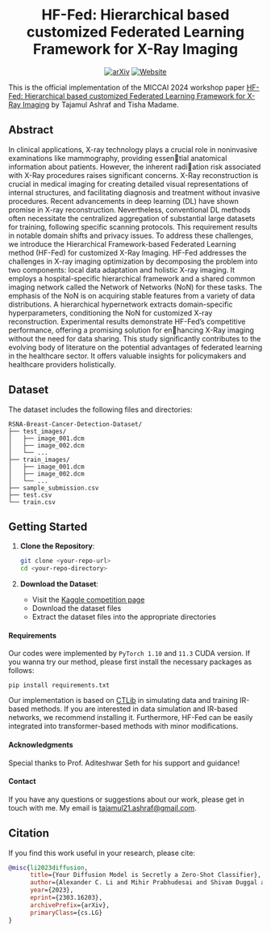 <div align="center">

<!-- TITLE -->
# **HF-Fed: Hierarchical based customized Federated Learning Framework for X-Ray Imaging**

[![arXiv](https://img.shields.io/badge/cs.LG-arXiv:2303.16203-b31b1b.svg)](https://arxiv.org/abs/2303.16203)
[![Website](https://img.shields.io/badge/🌎-Website-blue.svg)](http://diffusion-classifier.github.io)
</div>

This is the official implementation of the MICCAI 2024 workshop paper [HF-Fed: Hierarchical based customized Federated
Learning Framework for X-Ray Imaging](https://arxiv.org/abs/2303.16203) by Tajamul Ashraf and Tisha Madame.
<!-- DESCRIPTION -->
## Abstract

In clinical applications, X-ray technology plays a crucial
role in noninvasive examinations like mammography, providing essential anatomical information about patients. However, the inherent radiation risk associated with X-Ray procedures raises significant concerns. X-Ray reconstruction is crucial in medical imaging for creating detailed visual representations of internal structures, and facilitating diagnosis
and treatment without invasive procedures. Recent advancements in deep
learning (DL) have shown promise in X-ray reconstruction. Nevertheless,
conventional DL methods often necessitate the centralized aggregation of
substantial large datasets for training, following specific scanning protocols. This requirement results in notable domain shifts and privacy issues.
To address these challenges, we introduce the Hierarchical Framework-based Federated Learning method (HF-Fed) for customized X-Ray Imaging. HF-Fed addresses the challenges in X-ray imaging optimization by decomposing the problem into two components: local data adaptation
and holistic X-ray imaging. It employs a hospital-specific hierarchical
framework and a shared common imaging network called the Network of
Networks (NoN) for these tasks. The emphasis of the NoN is on acquiring
stable features from a variety of data distributions. A hierarchical hypernetwork extracts domain-specific hyperparameters, conditioning the NoN
for customized X-ray reconstruction. Experimental results demonstrate
HF-Fed’s competitive performance, offering a promising solution for enhancing X-Ray imaging without the need for data sharing. This study
significantly contributes to the evolving body of literature on the potential advantages of federated learning in the healthcare sector. It offers
valuable insights for policymakers and healthcare providers holistically. 

## Dataset 

The dataset includes the following files and directories:

```plaintext
RSNA-Breast-Cancer-Detection-Dataset/
├── test_images/
│   ├── image_001.dcm
│   ├── image_002.dcm
│   └── ...
├── train_images/
│   ├── image_001.dcm
│   ├── image_002.dcm
│   └── ...
├── sample_submission.csv
├── test.csv
└── train.csv

```

## Getting Started

1. **Clone the Repository**:
    ```sh
    git clone <your-repo-url>
    cd <your-repo-directory>
    ```

2. **Download the Dataset**:
    - Visit the [Kaggle competition page](https://www.kaggle.com/competitions/rsna-breast-cancer-detection/)
    - Download the dataset files
    - Extract the dataset files into the appropriate directories


#### Requirements

Our codes were implemented by ```PyTorch 1.10``` and ```11.3``` CUDA version. If you wanna try our method, please first install the necessary packages as follows:

```
pip install requirements.txt
```

Our implementation is based on [CTLib](https://github.com/xiawj-hub/CTLIB) in simulating data and training IR-based methods. If you are interested in data simulation and IR-based networks, we recommend installing it. Furthermore, HF-Fed can be easily integrated into transformer-based methods with minor modifications.

#### Acknowledgments
Special thanks to Prof. Aditeshwar Seth for his support and guidance!

#### Contact
If you have any questions or suggestions about our work, please get in touch with me. My email is tajamul21.ashraf@gmail.com.


## Citation

If you find this work useful in your research, please cite:

```bibtex
@misc{li2023diffusion,
      title={Your Diffusion Model is Secretly a Zero-Shot Classifier}, 
      author={Alexander C. Li and Mihir Prabhudesai and Shivam Duggal and Ellis Brown and Deepak Pathak},
      year={2023},
      eprint={2303.16203},
      archivePrefix={arXiv},
      primaryClass={cs.LG}
}
```


